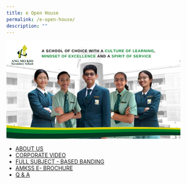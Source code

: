 ```yaml
---
title: e Open House
permalink: /e-open-house/
description: ""
---
```

<style>  
img {  
  display: block;  
  margin-left: auto;  
  margin-right: auto;  
}  
</style>  

	
  <img src="/images/amkss 2022 school cover poster.png" alt="e Open House" style="width:90%;">


<br>

*   [ABOUT US](/about-us/our-vision-mission-and-values/)
*   [CORPORATE VIDEO](/e-open-house/corporate-video)
*   [FULL SUBJECT - BASED BANDING](/amksian-experience/full-subject-based-banding/)
*   [AMKSS E- BROCHURE](https://online.fliphtml5.com/imxpa/wtom/#p=1)
*   [Q &amp; A](/e-open-house/q-n-a)